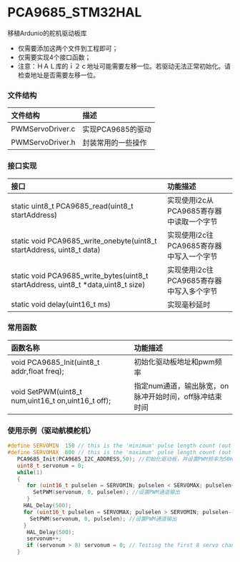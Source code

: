 # PCA9685_STM32HAL
移植Ardunio的舵机驱动板库

 - 仅需要添加这两个文件到工程即可；
 - 仅需要实现4个接口函数；
 - 注意：ＨＡＬ库的ｉ２ｃ地址可能需要左移一位。若驱动无法正常初始化。请检查地址是否需要左移一位。

### 文件结构

|文件结构                                        |描述   |
|:------------------------------               |:----- |
|PWMServoDriver.c                        |实现PCA9685的驱动|
|PWMServoDriver.h                     |封装常用的一些操作|

### 接口实现
|接口                                        |功能描述   |
|:------------------------------               |:----- |
|static uint8_t PCA9685_read(uint8_t startAddress)                        |实现使用i2c从PCA9685寄存器中读取一个字节|
|static void PCA9685_write_onebyte(uint8_t startAddress, uint8_t data)                    |实现使用i2c往PCA9685寄存器中写入一个字节|
|static void PCA9685_write_bytes(uint8_t startAddress, uint8_t *data,uint8_t size)                   |实现使用i2c往PCA9685寄存器中写入多个字节|
|static void delay(uint16_t ms)                   |实现毫秒延时|

### 常用函数
|函数名称                                        |功能描述   |
|:------------------------------               |:----- |
|void PCA9685_Init(uint8_t addr,float freq);                     |初始化驱动板地址和pwm频率|
|void SetPWM(uint8_t num,uint16_t on,uint16_t off);                  |指定num通道，输出脉宽，on脉冲开始时间，off脉冲结束时间|

### 使用示例（驱动航模舵机）
``` c
#define SERVOMIN  150 // this is the 'minimum' pulse length count (out of 4096)
#define SERVOMAX  600 // this is the 'maximum' pulse length count (out of 4096)
   PCA9685_Init(PCA9685_I2C_ADDRESS,50); //初始化驱动板，并设置PWM频率为50HZ
   uint8_t servonum = 0;
   while(1)
   {
      for (uint16_t pulselen = SERVOMIN; pulselen < SERVOMAX; pulselen++) {
        SetPWM(servonum, 0, pulselen); //设置PWM通道输出
      }
     HAL_Delay(500);
     for (uint16_t pulselen = SERVOMAX; pulselen > SERVOMIN; pulselen--) {
       SetPWM(servonum, 0, pulselen); //设置PWM通道输出
     }
      HAL_Delay(500);
      servonum++;
      if (servonum > 8) servonum = 0; // Testing the first 8 servo channels
   }
```

